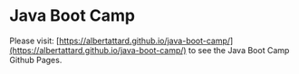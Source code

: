# Java Boot Camp

Please visit: [https://albertattard.github.io/java-boot-camp/](https://albertattard.github.io/java-boot-camp/) to see the Java Boot Camp Github Pages.
